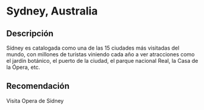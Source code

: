 # Sydney, Australia

## Descripción
Sídney es catalogada como una de las 15 ciudades más visitadas del mundo, con millones de turistas viniendo cada año a ver atracciones como el jardín botánico, el puerto de la ciudad, el parque nacional Real, la Casa de la Ópera, etc.

## Recomendación
Visita Opera de Sidney

